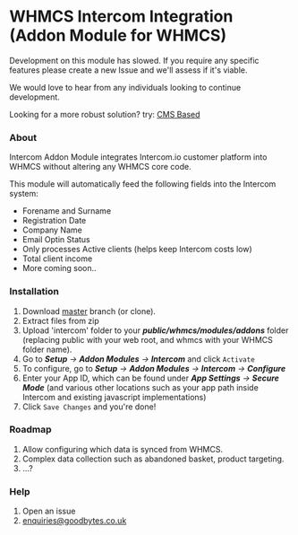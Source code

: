 
# WHMCS Intercom Integration (Addon Module for WHMCS)

Development on this module has slowed. If you require any specific features please create a new Issue and we'll assess if it's viable.

We would love to hear from any individuals looking to continue development.

Looking for a more robust solution? try: [CMS Based](https://cmsbased.net/whmcs-addons/intercom/)

### About

Intercom Addon Module integrates Intercom.io customer platform into WHMCS without altering any WHMCS core code.

This module will automatically feed the following fields into the Intercom system:

- Forename and Surname
- Registration Date
- Company Name
- Email Optin Status
- Only processes Active clients (helps keep Intercom costs low)
- Total client income
- More coming soon..


### Installation
1. Download [master](https://github.com/goodbytes-gb/Intercom-WHMCS-Module/archive/master.zip) branch (or clone).
2. Extract files from zip
3. Upload 'intercom' folder to your _**public/whmcs/modules/addons**_ folder (replacing public with your web root, and whmcs with your WHMCS folder name).
4. Go to _**Setup** -> **Addon Modules** -> **Intercom**_ and click `Activate`
5. To configure, go to _**Setup** -> **Addon Modules** -> **Intercom** -> **Configure**_
6. Enter your App ID, which can be found under _**App Settings** -> **Secure Mode**_ (and various other locations such as your app path inside Intercom and existing javascript implementations)
7. Click `Save Changes` and you're done!

### Roadmap

1. Allow configuring which data is synced from WHMCS.
2. Complex data collection such as abandoned basket, product targeting.
3. ...?

### Help

1. Open an issue
2. enquiries@goodbytes.co.uk
